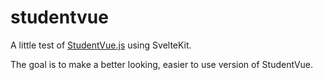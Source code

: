 # studentvue

A little test of [StudentVue.js](https://github.com/StudentVue/StudentVue.js) using SvelteKit.

The goal is to make a better looking, easier to use version of StudentVue.